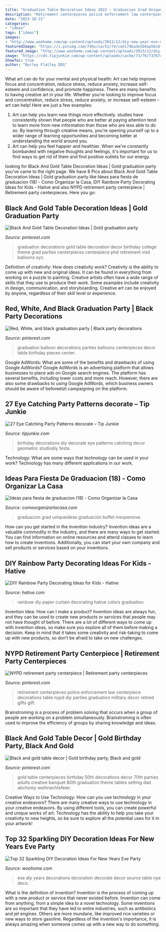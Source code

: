 ```yaml
---
title: "Graduation Table Decoration Ideas 2022 ~ Graduacion Grad Uniqueideas Graduación Buffet Inexpensive"
description: "Retirement centerpieces police enforcement law centerpiece decorations table nypd diy parties graduation military decor retired gifts gift"
date: "2023-10-21"
categories:
- "ideas"
tags: ["ideas"]
images:
- "http://www.woohome.com/wp-content/uploads/2013/12/diy-new-year-eve-decorations-39.jpg"
featuredImage: "https://i.pinimg.com/736x/ca/51/74/ca5174ba3e1b4aa5bc6f70be72cb1c1c--graduation-party-ideas-black-and-white-black-and-gold-graduation-decorations.jpg"
featured_image: "http://www.woohome.com/wp-content/uploads/2013/12/diy-new-year-eve-decorations-39.jpg"
image: "https://cdn.tipjunkie.com/wp-content/uploads/cache/73/76/73767c36c7b9f708b020ce1b392b8a5c.jpg"
ShowToc: true
author: "Burley Flatley DDS"
---
```



What art can do for your mental and physical health: Art can help improve focus and concentration, reduce stress, reduce anxiety, increase self-esteem and confidence, and promote happiness.
There are many benefits to having creative art in your life. Whether you're looking to improve focus and concentration, reduce stress, reduce anxiety, or increase self-esteem – art can help! Here are just a few examples: 
1. Art can help you learn new things more effectively. studies have consistently shown that people who are better at paying attention tend to learn more from new information than those who are less able to do so. By learning through creative means, you're opening yourself up to a wider range of learning opportunities and becoming better at understanding the world around you. 
2. Art can help you feel happier and healthier. When we're constantly bombarded with negative thoughts and feelings, it's important for us to find ways to get rid of them and find positive outlets for our energy.

	

		
looking for Black And Gold Table Decoration Ideas | Gold graduation party you've came to the right page. We have 8 Pics about Black And Gold Table Decoration Ideas | Gold graduation party like Ideas para fiesta de graduacion (18) - Como Organizar la Casa, DIY Rainbow Party Decorating Ideas for Kids - Hative and also NYPD retirement party centerpiece | Retirement party centerpieces. Here you go:
		
    
## Black And Gold Table Decoration Ideas | Gold Graduation Party

<img loading=lazy src="https://i.pinimg.com/736x/ca/51/74/ca5174ba3e1b4aa5bc6f70be72cb1c1c--graduation-party-ideas-black-and-white-black-and-gold-graduation-decorations.jpg" onerror="this.onerror=null;this.src='https://tse1.mm.bing.net/th?id=OIP.3ZBDxsUUaje12Reg9YTsUgHaKC&amp;pid=15.1';" alt="Black And Gold Table Decoration Ideas | Gold graduation party">

_Source: pinterest.com_

>graduation decorations gold table decoration decor birthday college theme grad parties centerpieces centerpiece phd retirement visit balloons xyz. 

	

Definition of creativity: How does creativity work?
Creativity is the ability to come up with new and original ideas. It can be found in everything from working on a puzzle to painting. Creative artists often have a wide range of skills that they use to produce their work. Some examples include creativity in design, communication, and storyboarding. Creative art can be enjoyed by anyone, regardless of their skill level or experience.

    
## Red, White, And Black Graduation Party | Black Party Decorations

<img loading=lazy src="https://i.pinimg.com/736x/23/da/f2/23daf2bd5b5019d609dd8794ee913925--graduation-parties-red.jpg" onerror="this.onerror=null;this.src='https://tse2.mm.bing.net/th?id=OIP.tLFG3xEFu2IDAtAl49k1WQHaJ4&amp;pid=15.1';" alt="Red, White, and black graduation party | Black party decorations">

_Source: pinterest.com_

>graduation balloon decorations parties balloons centerpieces decor table birthday pieces center. 

	

Google AdWords: What are some of the benefits and drawbacks of using Google AdWords?
Google AdWords is an advertising platform that allows businesses to place ads on Google search engines. The platform has several benefits, including lower costs and more reach. However, there are also some drawbacks to using Google AdWords, which business owners should be aware of beforeetzt campaigning on the platform.

    
## 27 Eye Catching Party Patterns decorate – Tip Junkie

<img loading=lazy src="https://cdn.tipjunkie.com/wp-content/uploads/cache/73/76/73767c36c7b9f708b020ce1b392b8a5c.jpg" onerror="this.onerror=null;this.src='https://tse4.mm.bing.net/th?id=OIP.orjifVJMPxyCN0Fi_ScjhwHaLH&amp;pid=15.1';" alt="27 Eye Catching Party Patterns decorate – Tip Junkie">

_Source: tipjunkie.com_

>birthday decorations diy decorate eye patterns catching decor geometric studiodiy festa. 

	

Technology: What are some ways that technology can be used in your work?
Technology has many different applications in our work.

    
## Ideas Para Fiesta De Graduacion (18) - Como Organizar La Casa

<img loading=lazy src="https://comoorganizarlacasa.com/wp-content/uploads/2016/05/Ideas-para-fiesta-de-graduacion-18.jpg" onerror="this.onerror=null;this.src='https://tse2.mm.bing.net/th?id=OIP.MVq4WikEv-acodmCOX1-7wAAAA&amp;pid=15.1';" alt="Ideas para fiesta de graduacion (18) - Como Organizar la Casa">

_Source: comoorganizarlacasa.com_

>graduacion grad uniqueideas graduación buffet inexpensive. 

	

How can you get started in the invention industry?
Invention ideas are a valuable commodity in the industry, and there are many ways to get started. You can find information on online resources and attend classes to learn how to create inventions. Additionally, you can start your own company and sell products or services based on your inventions.

    
## DIY Rainbow Party Decorating Ideas For Kids - Hative

<img loading=lazy src="https://hative.com/wp-content/uploads/2014/11/diy-rainbow-party-decorating-ideas/7-diy-rainbow-paper-curtain.jpg" onerror="this.onerror=null;this.src='https://tse4.mm.bing.net/th?id=OIP.6Ada-zOvyZwDK4n3P17UDwHaLM&amp;pid=15.1';" alt="DIY Rainbow Party Decorating Ideas for Kids - Hative">

_Source: hative.com_

>rainbow diy paper curtain decorating hative colors graduation. 

	

Invention Idea: How can I make a product?
Invention ideas are always fun, and they can be used to create new products or services that people may not have thought of before. There are a lot of different ways to come up with invention ideas, so make sure you explore all of them before making a decision. Keep in mind that it takes some creativity and risk-taking to come up with new products, so don’t be afraid to take on new challenges.

    
## NYPD Retirement Party Centerpiece | Retirement Party Centerpieces

<img loading=lazy src="https://i.pinimg.com/736x/5c/2c/59/5c2c5998f62bf1989824be4d238d3489--retirement-party-centerpieces-retirement-parties.jpg" onerror="this.onerror=null;this.src='https://tse4.mm.bing.net/th?id=OIP.ZELCmAvf6q5Y23_X5BNWjAHaNL&amp;pid=15.1';" alt="NYPD retirement party centerpiece | Retirement party centerpieces">

_Source: pinterest.com_

>retirement centerpieces police enforcement law centerpiece decorations table nypd diy parties graduation military decor retired gifts gift. 

	

Brainstroming is a process of problem solving that occurs when a group of people are working on a problem simultaneously. Brainstroming is often used to improve the efficiency of groups by sharing knowledge and ideas.

    
## Black And Gold Table Decor | Gold Birthday Party, Black And Gold

<img loading=lazy src="https://i.pinimg.com/736x/1e/e1/c1/1ee1c14f4e292194416400debaf21990.jpg" onerror="this.onerror=null;this.src='https://tse1.mm.bing.net/th?id=OIP.gDXe130S0U9yOpcCY2GxtwHaNK&amp;pid=15.1';" alt="Black and gold table decor | Gold birthday party, Black and gold">

_Source: pinterest.com_

>gold table centerpieces birthday 50th decorations decor 70th parties adults creative banquet 80th graduation theme tables setting dad abchomy weihnachtsfeier. 

	

Creative Ways to Use Technology: How can you use technology in your creative endeavors?
There are many creative ways to use technology in your creative endeavors. By using different tools, you can create powerful and unique works of art. Technology has the ability to help you take your creativity to new heights, so be sure to explore all the potential uses for it in your artwork!

    
## Top 32 Sparkling DIY Decoration Ideas For New Years Eve Party

<img loading=lazy src="http://www.woohome.com/wp-content/uploads/2013/12/diy-new-year-eve-decorations-39.jpg" onerror="this.onerror=null;this.src='https://tse1.mm.bing.net/th?id=OIP.WEy9B172XC4va2btJfAnTQHaLH&amp;pid=15.1';" alt="Top 32 Sparkling DIY Decoration Ideas For New Years Eve Party">

_Source: woohome.com_

>eve diy years decorations decoration decorate decor source table nye deco. 

	

What is the definition of invention?
Invention is the process of coming up with a new product or service that never existed before. Invention can come from anything, from a simple idea to a novel technology. Some inventions are so important that they have led to entire industries, such as antibiotics and jet engines. Others are more mundane, like improved rice varieties or new ways to store gasoline. Regardless of the invention's importance, it is always amazing when someone comes up with a new way to do something.

